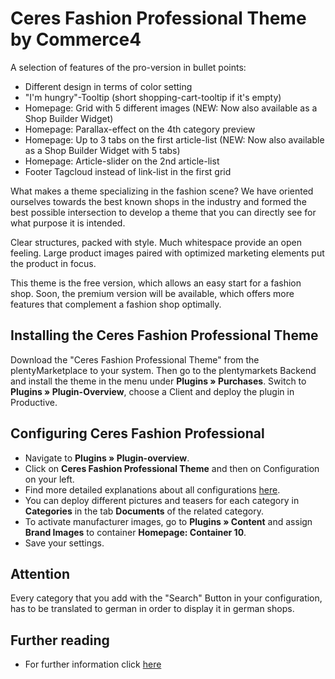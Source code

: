# Ceres Fashion Professional Theme by Commerce4
A selection of features of the pro-version in bullet points:
- Different design in terms of color setting
- "I'm hungry"-Tooltip (short shopping-cart-tooltip if it's empty)
- Homepage: Grid with 5 different images (NEW: Now also available as a Shop Builder Widget)
- Homepage: Parallax-effect on the 4th category preview
- Homepage: Up to 3 tabs on the first article-list (NEW: Now also available as a Shop Builder Widget with 5 tabs)
- Homepage: Article-slider on the 2nd article-list
- Footer Tagcloud instead of link-list in the first grid

What makes a theme specializing in the fashion scene? We have oriented ourselves towards the best known shops in the industry and formed the best possible intersection to develop a theme that you can directly see for what purpose it is intended.

Clear structures, packed with style. Much whitespace provide an open feeling. Large product images paired with optimized marketing elements put the product in focus.

This theme is the free version, which allows an easy start for a fashion shop. Soon, the premium version will be available, which offers more features that complement a fashion shop optimally.

## Installing the Ceres Fashion Professional Theme
Download the "Ceres Fashion Professional Theme" from the plentyMarketplace to your system. Then go to the plentymarkets Backend and install the theme in the menu under **Plugins » Purchases**.
Switch to **Plugins » Plugin-Overview**, choose a Client and deploy the plugin in Productive.

## Configuring Ceres Fashion Professional
* Navigate to **Plugins » Plugin-overview**.
* Click on **Ceres Fashion Professional Theme** and then on Configuration on your left.
* Find more detailed explanations about all configurations [here](https://www.commerce4.de/commerce/plugin-entwicklung/ceres-fashion-professional/).
* You can deploy different pictures and teasers for each category in **Categories** in the tab **Documents** of the related category.
* To activate manufacturer images, go to **Plugins » Content** and assign **Brand Images** to container **Homepage: Container 10**.
* Save your settings.

## Attention
Every category that you add with the "Search" Button in your configuration, has to be translated to german in order to display it in german shops.

## Further reading
* For further information click [here](https://commerce4.de/)